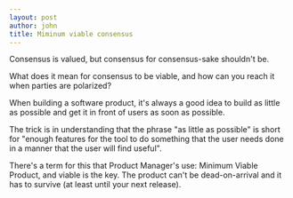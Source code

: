 ```yaml
---
layout: post
author: john
title: Miminum viable consensus
---
```


Consensus is valued, but consensus for consensus-sake shouldn't be.

What does it mean for consensus to be viable, 
and how can you reach it when parties are polarized?

<!--more-->

When building a software product, 
it's always a good idea to build as little as possible 
and get it in front of users as soon as possible.

The trick is in understanding that the phrase "as little as possible"
is short for "enough features for the tool to 
do something that the user needs done 
in a manner that the user will find useful".

There's a term for this that Product Manager's use:
Minimum Viable Product, and viable is the key.
The product can't be dead-on-arrival
and it has to survive (at least until your next release).

